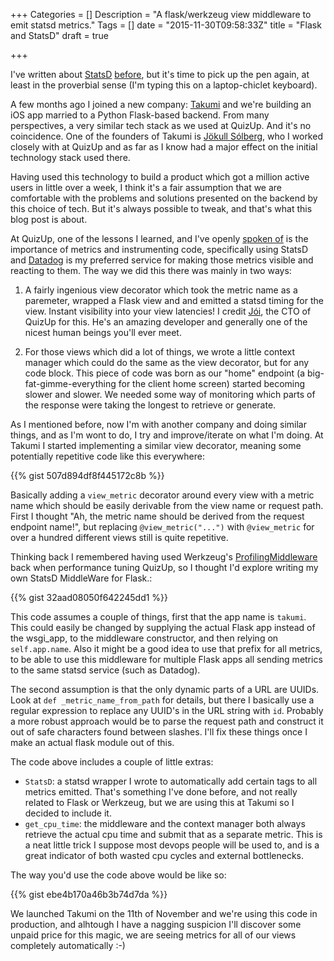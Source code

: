 +++
Categories = []
Description = "A flask/werkzeug view middleware to emit statsd metrics."
Tags = []
date = "2015-11-30T09:58:33Z"
title = "Flask and StatsD"
draft = true

+++

I've written about <a href="/post/reinventing-the-wheel">StatsD</a> <a href="/post/datadog">before</a>,
but it's time to pick up the pen again, at least in the proverbial sense (I'm
typing this on a laptop-chiclet keyboard).

A few months ago I joined a new company: <a href="http://takumi.com">Takumi</a>
and we're building an iOS app married to a Python Flask-based backend. From
many perspectives, a very similar tech stack as we used at QuizUp.  And it's no
coincidence.  One of the founders of Takumi is <a href="http://twitter.com/jokull">Jökull Sólberg</a>,
who I worked closely with at QuizUp and as far as I know had a major effect on
the initial technology stack used there.

Having used this technology to build a product which got a million active users
in little over a week, I think it's a fair assumption that we are comfortable
with the problems and solutions presented on the backend by this choice of tech.
But it's always possible to tweak, and that's what this blog post is about.

At QuizUp, one of the lessons I learned, and I've openly <a href="https://speakerdeck.com/steinnes/quizup-zero-to-a-million-users-in-8-days?slide=16">spoken of</a>
is the importance of metrics and instrumenting code, specifically using StatsD
and <a href="http://www.datadog.com">Datadog</a> is my preferred service for
making those metrics visible and reacting to them.  The way we did this there
was mainly in two ways:

1. A fairly ingenious view decorator which took the metric name as a paremeter,
wrapped a Flask view and and emitted a statsd timing for the view.  Instant
visibility into your view latencies!  I credit <a href="https://twitter.com/johannth">Jói</a>,
the CTO of QuizUp for this.  He's an amazing developer and generally one of the
nicest human beings you'll ever meet.

2. For those views which did a lot of things, we wrote a little context manager
which could do the same as the view decorator, but for any code block.  This
piece of code was born as our "home" endpoint (a big-fat-gimme-everything for
the client home screen) started becoming slower and slower.  We needed some
way of monitoring which parts of the response were taking the longest to retrieve
or generate.

As I mentioned before, now I'm with another company and doing similar things, and
as I'm wont to do, I try and improve/iterate on what I'm doing.  At Takumi I
started implementing a similar view decorator, meaning some potentially repetitive
code like this everywhere:

{{% gist 507d894df8f445172c8b %}}

Basically adding a `view_metric` decorator around every view with a metric
name which should be easily derivable from the view name or request path.  First
I thought "Ah, the metric name should be derived from the request endpoint name!",
but replacing `@view_metric("...")` with `@view_metric` for over a hundred
different views still is quite repetitive.

Thinking back I remembered having used Werkzeug's <a href="http://werkzeug.pocoo.org/docs/0.10/contrib/profiler/">ProfilingMiddleware</a>
back when performance tuning QuizUp, so I thought I'd explore writing my own
StatsD MiddleWare for Flask.:

{{% gist 32aad08050f642245dd1 %}}

This code assumes a couple of things, first that the app name is `takumi`.  This
could easily be changed by supplying the actual Flask app instead of the wsgi_app,
to the middleware constructor, and then relying on `self.app.name`.  Also it might
be a good idea to use that prefix for all metrics, to be able to use this middleware
for multiple Flask apps all sending metrics to the same statsd service (such as Datadog).

The second assumption is that the only dynamic parts of a URL are UUIDs.  Look at
`def _metric_name_from_path` for details, but there I basically use a regular expression
to replace any UUID's in the URL string with `id`.  Probably a more robust approach
would be to parse the request path and construct it out of safe characters found
between slashes.  I'll fix these things once I make an actual flask module out of this.

The code above includes a couple of little extras:

- `StatsD`: a statsd wrapper I wrote to automatically add certain tags to all metrics
emitted.  That's something I've done before, and not really related to Flask or Werkzeug,
but we are using this at Takumi so I decided to include it.
- `get_cpu_time`: the middleware and the context manager both always retrieve the actual
cpu time and submit that as a separate metric.  This is a neat little trick I suppose most
devops people will be used to, and is a great indicator of both wasted cpu cycles and external
bottlenecks.


The way you'd use the code above would be like so:

{{% gist ebe4b170a46b3b74d7da %}}

We launched Takumi on the 11th of November and we're using this code in production,
and alhtough I have a nagging suspicion I'll discover some unpaid price for this magic,
we are seeing metrics for all of our views completely automatically :-)

